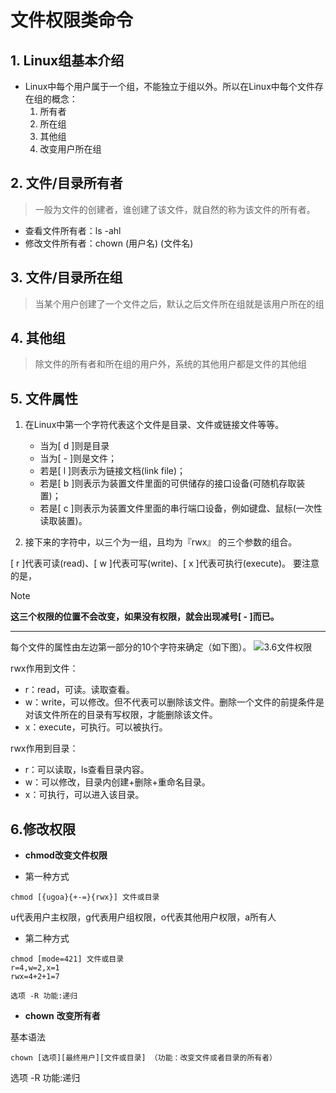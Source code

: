 # 文件权限类命令

## 1. Linux组基本介绍

* Linux中每个用户属于一个组，不能独立于组以外。所以在Linux中每个文件存在组的概念：
    1. 所有者
    2. 所在组
    3. 其他组
    4. 改变用户所在组

## 2. 文件/目录所有者

> 一般为文件的创建者，谁创建了该文件，就自然的称为该文件的所有者。

* 查看文件所有者：ls -ahl
* 修改文件所有者：chown (用户名) (文件名)

## 3. 文件/目录所在组

> 当某个用户创建了一个文件之后，默认之后文件所在组就是该用户所在的组

## 4. 其他组

> 除文件的所有者和所在组的用户外，系统的其他用户都是文件的其他组

## 5. 文件属性

1. 在Linux中第一个字符代表这个文件是目录、文件或链接文件等等。
    * 当为[ d ]则是目录
    * 当为[ - ]则是文件；
    * 若是[ l ]则表示为链接文档(link file)；
    * 若是[ b ]则表示为装置文件里面的可供储存的接口设备(可随机存取装置)；
    * 若是[ c ]则表示为装置文件里面的串行端口设备，例如键盘、鼠标(一次性读取装置)。

2. 接下来的字符中，以三个为一组，且均为『rwx』 的三个参数的组合。

  [ r ]代表可读(read)、[ w ]代表可写(write)、[ x ]代表可执行(execute)。 要注意的是，

  > [!NOTE]
  >
  > **这三个权限的位置不会改变，如果没有权限，就会出现减号[ - ]而已。**

****
  每个文件的属性由左边第一部分的10个字符来确定（如下图）。
  ![3.6文件权限](D:\笔记\Linux\imgs\3\3.6文件权限.png)

rwx作用到文件：

- r：read，可读。读取查看。
- w：write，可以修改。但不代表可以删除该文件。删除一个文件的前提条件是对该文件所在的目录有写权限，才能删除该文件。
- x：execute，可执行。可以被执行。

rwx作用到目录：

- r：可以读取，ls查看目录内容。
- w：可以修改，目录内创建+删除+重命名目录。
- x：可执行，可以进入该目录。

## 6.修改权限

- **chmod改变文件权限**

- 第一种方式

```
chmod [{ugoa}{+-=}{rwx}] 文件或目录
```

u代表用户主权限，g代表用户组权限，o代表其他用户权限，a所有人

- 第二种方式

```
chmod [mode=421] 文件或目录
r=4,w=2,x=1
rwx=4+2+1=7
```

```
选项 -R 功能:递归
```

- **chown** **改变所有者**

基本语法

```
chown [选项][最终用户][文件或目录] （功能：改变文件或者目录的所有者）
```

选项 -R 功能:递归
